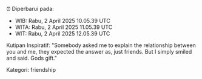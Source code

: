 ⏰ Diperbarui pada:
- WIB: Rabu, 2 April 2025 10.05.39 UTC
- WITA: Rabu, 2 April 2025 11.05.39 UTC
- WIT: Rabu, 2 April 2025 12.05.39 UTC

Kutipan Inspiratif:
"Somebody asked me to explain the relationship between you and me, they expected the answer as, just friends. But I simply smiled and said. Gods gift."


Kategori: friendship

